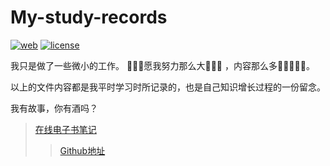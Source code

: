 # My-study-records
[![web](https://img.shields.io/badge/Preview-web-brightgreen.svg)](https://note.niefee.com/) [![license](https://img.shields.io/github/license/mashape/apistatus.svg)](https://github.com/Niefee/My-study-records/blob/master/LICENSE)


我只是做了一些微小的工作。 🐠🌹😝愿我努力那么大🤡😎😇 ，内容那么多👨‍💻‍👩‍🎓‍‍🐠。

以上的文件内容都是我平时学习时所记录的，也是自己知识增长过程的一份留念。

我有故事，你有酒吗？

>[在线电子书笔记](https://www.xn--54qt46a.com/)
>>[Github地址](https://github.com/)
